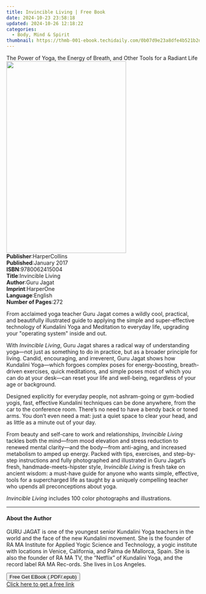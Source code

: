```yaml
---
title: Invincible Living | Free Book
date: 2024-10-23 23:58:18
updated: 2024-10-26 12:18:22
categories:
  - Body, Mind & Spirit
thumbnail: https://thmb-001-ebook.techidaily.com/0b07d9e23a8dfe4b521b2d74f91091a13ae0888c938f3c0d774ca43df017938d.jpg
---
```

<main id="book-container">
  <div class="flex flex-col">
    <div class="book-brief flex-1 py-6 px-4 sm:p-6 md:py-10 md:px-8">
      <!-- brief-->
      <div class="book-brief-main">
        The Power of Yoga, the Energy of Breath, and Other Tools for a Radiant
        Life
      </div>
    </div>
    <div
      class="book-meta-info flex-1 grid gap-4 col-start-1 col-end-3 row-start-1 sm:mb-6 sm:grid-cols-4 lg:gap-6 lg:col-start-2 lg:row-end-6 lg:row-span-6 lg:mb-0"
    >
      <div
        class="book-meta-info-left place-content-center mt-4 p-4 text-sm leading-6 col-start-2 col-span-2 dark:text-slate-400"
      >
        <img
          class="w-full h-500 object-cover rounded-lg sm:h-255 sm:col-span-2 lg:col-span-full"
          src="https://img-001-ebook.techidaily.com/9700ac7c018a0aecec7c725e807aa988847020ad12a1e8408a674f7279bd5e6e.jpg"
          alt=""
          width="312"
          height="500"
        />
      </div>
      <div
        class="book-meta-info-right mt-2 col-start-1 row-start-2 col-span-3 self-center"
      >
        <!-- meta data  -->
        <div class="flex flex-col px-4 md:px-8">
          <div class="flex-1">
            <strong>Publisher</strong>:<span class="px-2">HarperCollins</span>
          </div>
          <div class="flex-1">
            <strong>Published</strong>:<span class="px-2">January 2017</span>
          </div>
          <div class="flex-1">
            <strong>ISBN</strong>:<span class="px-2">9780062415004</span>
          </div>
          <div class="flex-1">
            <strong>Title</strong>:<span class="px-2">Invincible Living</span>
          </div>
          <div class="flex-1">
            <strong>Author</strong>:<span class="px-2">Guru Jagat</span>
          </div>
          <div class="flex-1">
            <strong>Imprint</strong>:<span class="px-2">HarperOne</span>
          </div>
          <div class="flex-1">
            <strong>Language</strong>:<span class="px-2">English</span>
          </div>
          <div class="flex-1">
            <strong>Number of Pages</strong>:<span class="px-2">272</span>
          </div>
        </div>
      </div>
    </div>
    <div class="book-description flex-1 py-6 px-4 sm:p-6 md:py-10 md:px-8">
      <div class="book-description-main">
        <div accordion-content="" id="description">
          <p>
            From acclaimed yoga teacher Guru Jagat comes a wildly cool,
            practical, and beautifully illustrated guide to applying the simple
            and super-effective technology of Kundalini Yoga and Meditation to
            everyday life, upgrading your "operating system" inside and out.
          </p>
          <p>
            With <i>Invincible Living</i>, Guru Jagat shares a radical way of
            understanding yoga—not just as something to do in practice, but as a
            broader principle for living. Candid, encouraging, and irreverent,
            Guru Jagat shows how Kundalini Yoga—which forgoes complex poses for
            energy-boosting, breath-driven exercises, quick meditations, and
            simple poses most of which you can do at your desk—can reset your
            life and well-being, regardless of your age or background.
          </p>
          <p>
            Designed explicitly for everyday people, not ashram-going or
            gym-bodied yogis, fast, effective Kundalini techniques can be done
            anywhere, from the car to the conference room. There’s no need to
            have a bendy back or toned arms. You don’t even need a mat: just a
            quiet space to clear your head, and as little as a minute out of
            your day.
          </p>
          <p>
            From beauty and self-care to work and relationships,
            <i>Invincible Living</i> tackles both the mind—from mood elevation
            and stress reduction to renewed mental clarity—and the body—from
            anti-aging, and increased metabolism to amped up energy. Packed with
            tips, exercises, and step-by-step instructions and fully
            photographed and illustrated in Guru Jagat’s fresh,
            handmade-meets-hipster style, <i>Invincible Living</i> is fresh take
            on ancient wisdom: a must-have guide for anyone who wants simple,
            effective, tools for a supercharged life as taught by a uniquely
            compelling teacher who upends all preconceptions about yoga.
          </p>
          <p>
            <i>Invincible Living</i> includes 100 color photographs and
            illustrations.
          </p>
        </div>
        <div class="accordion-fader"></div>
      </div>
    </div>
    <div class="book-excerpts flex-1 py-6 px-4 sm:p-6 md:py-10 md:px-8">
      <!-- excerpts-->
      <div class="book-excerpts-main">
        <hr />
        <h4 class="placeholder placeholder-heading">
          <span>About the Author</span>
        </h4>
        <p></p>
        <p>
          GURU JAGAT is one of the youngest senior Kundalini Yoga teachers in
          the world and the face of the new Kundalini movement. She is the
          founder of RA MA Institute for Applied Yogic Science and Technology, a
          yogic institute with locations in Venice, California, and Palma de
          Mallorca, Spain. She is also the founder of RA MA TV, the “Netflix” of
          Kundalini Yoga, and the record label RA MA Rec-ords. She lives in Los
          Angeles.
        </p>
        <p></p>
      </div>
    </div>
    <div
      class="book-about-author flex-1 py-6 px-4 sm:p-6 md:py-10 md:px-8"
    ></div>
    <div class="book-free-get flex-1 py-6 px-4 sm:p-6 md:py-10 md:px-8">
      <button
        id="btn-free-get"
        class="bg-blue-500 hover:bg-blue-700 text-white font-bold py-2 px-4 rounded"
      >
        Free Get EBook (.PDF/.epub)
      </button>
      <div id="countdown-display" class="px-2 text-lg mt-2"></div>
      <a
        id="free-link"
        class="hidden bg-blue-500 hover:bg-blue-700 text-white font-bold py-2 px-4 rounded"
        href="https://www.ebooks.com/en-us/book/211350922/invincible-living/guru-jagat/"
        target="_blank"
        >Click here to get a free link</a
      >
    </div>
    <script>
      let countdownTime = 0;
      let countdownInterval = null;
      document
        .getElementById('btn-free-get')
        .addEventListener('click', startCountdown);
      function startCountdown() {
        countdownTime = new Date().getTime() + 60000 * 3;
        countdownInterval = setInterval(updateCountdown, 1000);
        document.getElementById('btn-free-get').disabled = true;
        document
          .getElementById('btn-free-get')
          .classList.add('bg-gray-500', 'cursor-not-allowed');
      }
      function updateCountdown() {
        let currentTime = new Date().getTime();
        let timeLeft = countdownTime - currentTime;
        let secondsLeft = Math.floor(timeLeft / 1000);
        document.getElementById('countdown-display').innerHTML =
          `Remaining time: ${secondsLeft} seconds.`;
        if (secondsLeft <= 0) {
          clearInterval(countdownInterval);
          document.getElementById('btn-free-get').classList.add('hidden');
          document.getElementById('free-link').classList.remove('hidden');
          document.getElementById('countdown-display').innerHTML = '';
        }
      }
    </script>
  </div>
</main>
